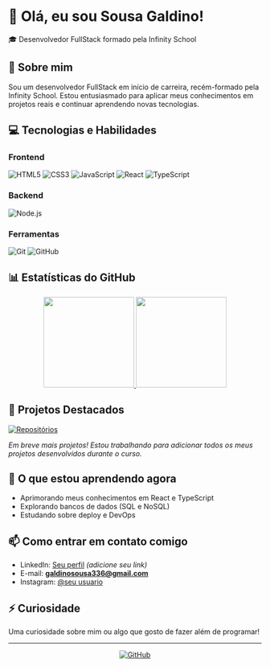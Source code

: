 # 👋 Olá, eu sou Sousa Galdino!

🎓 Desenvolvedor FullStack formado pela Infinity School 

## 🚀 Sobre mim

Sou um desenvolvedor FullStack em início de carreira, recém-formado pela Infinity School. Estou entusiasmado para aplicar meus conhecimentos em projetos reais e continuar aprendendo novas tecnologias.

## 💻 Tecnologias e Habilidades

### Frontend
![HTML5](https://img.shields.io/badge/HTML5-E34F26?style=for-the-badge&logo=html5&logoColor=white)
![CSS3](https://img.shields.io/badge/CSS3-1572B6?style=for-the-badge&logo=css3&logoColor=white)
![JavaScript](https://img.shields.io/badge/JavaScript-F7DF1E?style=for-the-badge&logo=javascript&logoColor=black)
![React](https://img.shields.io/badge/React-20232A?style=for-the-badge&logo=react&logoColor=61DAFB)
![TypeScript](https://img.shields.io/badge/TypeScript-007ACC?style=for-the-badge&logo=typescript&logoColor=white)

### Backend
![Node.js](https://img.shields.io/badge/Node.js-43853D?style=for-the-badge&logo=node.js&logoColor=white)

### Ferramentas
![Git](https://img.shields.io/badge/Git-F05032?style=for-the-badge&logo=git&logoColor=white)
![GitHub](https://img.shields.io/badge/GitHub-100000?style=for-the-badge&logo=github&logoColor=white)

## 📊 Estatísticas do GitHub

<div align="center">
  <a href="https://github.com/GaldinoSousa">
    <img height="180em" src="https://github-readme-stats.vercel.app/api?username=GaldinoSousa&show_icons=true&theme=radical&include_all_commits=true&count_private=true"/>
    <img height="180em" src="https://github-readme-stats.vercel.app/api/top-langs/?username=GaldinoSousa&layout=compact&langs_count=7&theme=radical"/>
  </a>
</div>

## 📂 Projetos Destacados

[![Repositórios](https://github-readme-stats.vercel.app/api/pin/?username=GaldinoSousa&repo=seu-repositorio&theme=radical)](https://github.com/GaldinoSousa/seu-repositorio)

*Em breve mais projetos! Estou trabalhando para adicionar todos os meus projetos desenvolvidos durante o curso.*

## 🌱 O que estou aprendendo agora

- Aprimorando meus conhecimentos em React e TypeScript
- Explorando bancos de dados (SQL e NoSQL)
- Estudando sobre deploy e DevOps

## 📫 Como entrar em contato comigo

- LinkedIn: [Seu perfil](https://www.linkedin.com/in/thiago-sousa-660063303/) *(adicione seu link)*
- E-mail: **galdinosousa336@gmail.com**
- Instagram: [@seu usuario](https://instagram.com/seu-usuario)

## ⚡ Curiosidade

Uma curiosidade sobre mim ou algo que gosto de fazer além de programar!

---

<div align="center">
  
[![GitHub](https://img.shields.io/badge/GitHub-GaldinoSousa-100000?style=for-the-badge&logo=github&logoColor=white)](https://github.com/GaldinoSousa)
  
</div>
